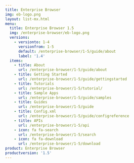 ```yaml
---
title: Enterprise Browser
img: eb-logo.png
layout: list-mx.html
menu:
  title: Enterprise Browser 1.5
  img: /enterprise-browser/eb-logo.png
  versions:
    - versionto: 1-4
      versionfrom: 1-5
      default: /enterprise-browser/1-5/guide/about
      label: '1.4'
  items:
    - title: About
      url: /enterprise-browser/1-5/guide/about
    - title: Getting Started
      url: /enterprise-browser/1-5/guide/gettingstarted
    - title: Tutorials
      url: /enterprise-browser/1-5/tutorial/
    - title: Sample Apps
      url: /enterprise-browser/1-5/guide/samples
    - title: Guides
      url: /enterprise-browser/1-5/guide
    - title: Config.xml
      url: /enterprise-browser/1-5/guide/configreference
    - title: APIs
      url: /enterprise-browser/1-5/api
    - icon: fa fa-search
      url: /enterprise-browser/1-5/search
    - icon: fa fa-download
      url: /enterprise-browser/1-5/download
product: Enterprise Browser
productversion: '1.5'
---
```

